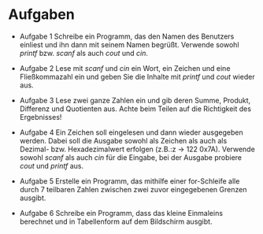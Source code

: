 # Aufgaben

* Aufgabe 1
   Schreibe ein Programm, das den Namen des Benutzers einliest und ihn dann mit
   seinem Namen begrüßt. Verwende sowohl _printf_ bzw. _scanf_ als auch _cout_
   und _cin_.

* Aufgabe 2
   Lese mit _scanf_ und _cin_ ein Wort, ein Zeichen und eine Fließkommazahl
   ein und geben Sie die Inhalte mit _printf_ und _cout_ wieder aus.

* Aufgabe 3
   Lese zwei ganze Zahlen ein und gib deren Summe, Produkt, Differenz und
   Quotienten aus. Achte beim Teilen auf die Richtigkeit des Ergebnisses!

* Aufgabe 4
   Ein Zeichen soll eingelesen und dann wieder ausgegeben werden. Dabei soll die
   Ausgabe sowohl als Zeichen als auch als Dezimal- bzw. Hexadezimalwert erfolgen
   (z.B.:z -> 122 0x7A). Verwende sowohl _scanf_ als auch _cin_ für die Eingabe,
   bei der Ausgabe probiere _cout_ und _printf_ aus.

+ Aufgabe 5
   Erstelle ein Programm, das mithilfe einer for-Schleife alle durch 7 teilbaren
   Zahlen zwischen zwei zuvor eingegebenen Grenzen ausgibt.

* Aufgabe 6
   Schreibe ein Programm, dass das kleine Einmaleins berechnet und in
   Tabellenform auf dem Bildschirm ausgibt.
